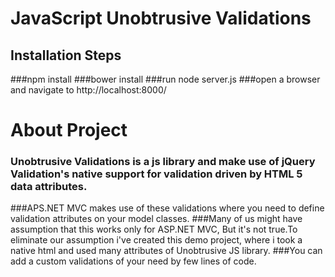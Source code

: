 # JavaScript Unobtrusive Validations

## Installation Steps


###npm install 
###bower install
###run node server.js
###open a browser and navigate to http://localhost:8000/


# About Project

### Unobtrusive Validations is a js library and make use of jQuery Validation's native support for validation driven by HTML 5 data attributes. 
###APS.NET MVC makes use of these validations where you need to define validation attributes on your model classes.
###Many of us might have assumption that this works only for ASP.NET MVC, But it's not true.To eliminate our assumption i've created this demo project, where i took a native html and used many attributes of Unobtrusive JS library.
###You can add a custom validations of your need by few lines of code.



